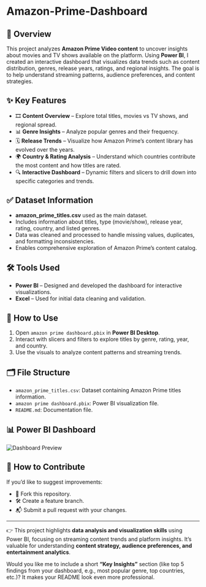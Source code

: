 # Amazon-Prime-Dashboard

## 📝 Overview

This project analyzes **Amazon Prime Video content** to uncover insights about movies and TV shows available on the platform. Using **Power BI**, I created an interactive dashboard that visualizes data trends such as content distribution, genres, release years, ratings, and regional insights. The goal is to help understand streaming patterns, audience preferences, and content strategies.

## ✨ Key Features

* 🎞️ **Content Overview** – Explore total titles, movies vs TV shows, and regional spread.
* 📊 **Genre Insights** – Analyze popular genres and their frequency.
* 🗓️ **Release Trends** – Visualize how Amazon Prime’s content library has evolved over the years.
* 🌍 **Country & Rating Analysis** – Understand which countries contribute the most content and how titles are rated.
* 🔍 **Interactive Dashboard** – Dynamic filters and slicers to drill down into specific categories and trends.

## ✅ Dataset Information

* **amazon_prime_titles.csv** used as the main dataset.
* Includes information about titles, type (movie/show), release year, rating, country, and listed genres.
* Data was cleaned and processed to handle missing values, duplicates, and formatting inconsistencies.
* Enables comprehensive exploration of Amazon Prime’s content catalog.

## 🛠️ Tools Used

* **Power BI** – Designed and developed the dashboard for interactive visualizations.
* **Excel** – Used for initial data cleaning and validation.

## 🚀 How to Use

1. Open `amazon prime dashboard.pbix` in **Power BI Desktop**.
2. Interact with slicers and filters to explore titles by genre, rating, year, and country.
3. Use the visuals to analyze content patterns and streaming trends.

## 🗂️ File Structure

* `amazon_prime_titles.csv`: Dataset containing Amazon Prime titles information.
* `amazon prime dashboard.pbix`: Power BI visualization file.
* `README.md`: Documentation file.

## 📊 Power BI Dashboard

![Dashboard Preview](Amazon_Prime_Dashboard.jpg)

## 🤝 How to Contribute

If you’d like to suggest improvements:

* 🍴 Fork this repository.
* 🛠️ Create a feature branch.
* 📬 Submit a pull request with your changes.

---

👉 This project highlights **data analysis and visualization skills** using Power BI, focusing on streaming content trends and platform insights. It’s valuable for understanding **content strategy, audience preferences, and entertainment analytics**.


Would you like me to include a short **“Key Insights”** section (like top 5 findings from your dashboard, e.g., most popular genre, top countries, etc.)? It makes your README look even more professional.
